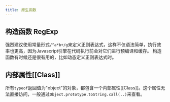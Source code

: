 ```yaml
---
title: 原生函数
---
```


## 构造函数 RegExp

强烈建议使用常量形式`/^a*b+/g`来定义正则表达式，这样不仅语法简单，执行效率也更高，因为Javascript引擎在代码执行前会对它们进行预编译和缓存。
构造函数有时候还是很有用的，比如动态定义正则表达式时。

## 内部属性[[Class]]

所有`typeof`返回值为"object"的对象，都包含一个内部属性[[Class]]。这个属性无法直接访问，一般通过`Object.prototype.toString.call(..)`来查看。
